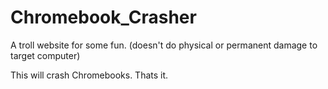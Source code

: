 # Chromebook_Crasher
A troll website for some fun. (doesn't do physical or permanent damage to target computer)

This will crash Chromebooks. Thats it. 

